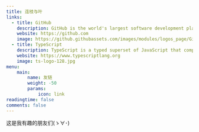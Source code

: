 ```yaml
---
title: 连枝与叶
links:
  - title: GitHub
    description: GitHub is the world's largest software development platform.
    website: https://github.com
    image: https://github.githubassets.com/images/modules/logos_page/GitHub-Mark.png
  - title: TypeScript
    description: TypeScript is a typed superset of JavaScript that compiles to plain JavaScript.
    website: https://www.typescriptlang.org
    image: ts-logo-128.jpg
menu:
    main: 
        name: 友链
        weight: -50
        params:
            icon: link
readingtime: false
comments: false
---
```


这是我有趣的朋友们(ゝ∀･)
